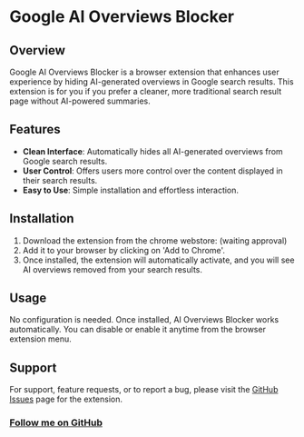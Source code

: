 # Google AI Overviews Blocker

## Overview

Google AI Overviews Blocker is a browser extension that enhances user experience by hiding AI-generated overviews in Google search results. This extension is for you if you prefer a cleaner, more traditional search result page without AI-powered summaries. 

## Features

- **Clean Interface**: Automatically hides all AI-generated overviews from Google search results.
- **User Control**: Offers users more control over the content displayed in their search results.
- **Easy to Use**: Simple installation and effortless interaction.

## Installation

1. Download the extension from the chrome webstore: (waiting approval)
2. Add it to your browser by clicking on 'Add to Chrome'.
3. Once installed, the extension will automatically activate, and you will see AI overviews removed from your search results.

## Usage

No configuration is needed. Once installed, AI Overviews Blocker works automatically. You can disable or enable it anytime from the browser extension menu.

## Support

For support, feature requests, or to report a bug, please visit the [GitHub Issues](https://github.com/zbarnz/Google_AI_Overviews_Blocker/issues) page for the extension.


### [Follow me on GitHub](https://github.com/zbarnz) 
